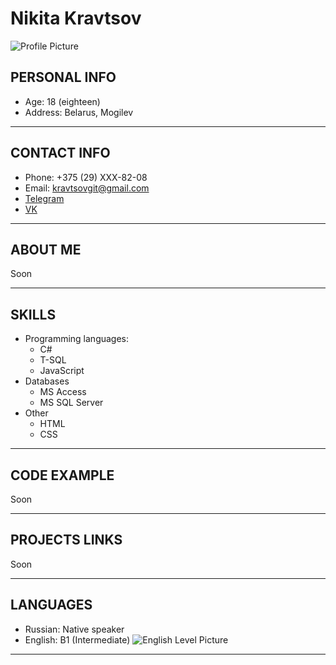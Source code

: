 # Nikita Kravtsov

![Profile Picture](https://i.imgur.com/sHAwhNP.jpg)

## PERSONAL INFO

* Age: 18 (eighteen)
* Address: Belarus, Mogilev

***

## CONTACT INFO

* Phone: +375 (29) XXX-82-08
* Email: <kravtsovgit@gmail.com>
* [Telegram](https://t.me/nikanorsky "link")
* [VK](https://vk.com/nikanorsky "link")

***

## ABOUT ME

Soon

***

## SKILLS

* Programming languages:
  * C#
  * T-SQL
  * JavaScript
* Databases
  * MS Access
  * MS SQL Server
* Other
  * HTML
  * CSS

***

## CODE EXAMPLE

Soon

***

## PROJECTS LINKS

Soon

***

## LANGUAGES

* Russian: Native speaker
* English: B1 (Intermediate)
![English Level Picture](https://i.imgur.com/sIZHPBT.png)

***